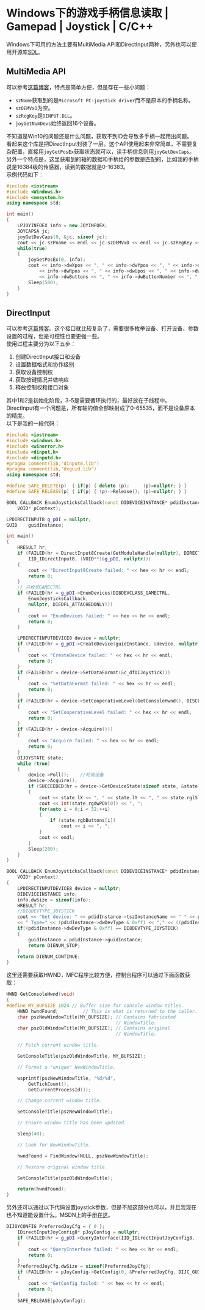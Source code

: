 # Windows下的游戏手柄信息读取 | Gamepad | Joystick | C/C++
Windows下可用的方法主要有MultiMedia API和DirectInput两种，另外也可以使用开源库[SDL](https://www.libsdl.org/)。 

## MultiMedia API
可以参考[这篇博客](https://blog.csdn.net/liyuanbhu/article/details/51714045)，特点是简单方便，但是存在一些小问题：  
* `szName`获取到的是`Microsoft PC-joystick driver`而不是原本的手柄名称。
* `szOEMVxD`为空。
* `szRegKey`是`DINPUT.DLL`。
* `joyGetNumDevs`始终返回16个设备。

不知道是Win10的问题还是什么问题，获取不到ID会导致多手柄一起用出问题。  
看起来这个库是把DirectInput封装了一层。这个API使用起来非常简单，不需要复杂配置，直接用`joyGetPosEx`获取状态就可以，读手柄信息则用`joyGetDevCaps`。  
另外一个特点是，这里获取到的轴的数据和手柄给的参数是匹配的，比如我的手柄说是16384级的传感器，读到的数据就是0-16383。  
示例代码如下：  
```C++
#include <iostream>
#include <Windows.h>
#include <mmsystem.h>
using namespace std;

int main()
{
	LPJOYINFOEX info = new JOYINFOEX;
	JOYCAPSA jc;
	joyGetDevCaps(0, &jc, sizeof jc);
	cout << jc.szPname << endl << jc.szOEMVxD << endl << jc.szRegKey << endl;
	while(true)
	{
		joyGetPosEx(0, info);
		cout << info->dwXpos << ", " << info->dwYpos << ", " << info->dwZpos << ", "
			<< info->dwRpos << ", " << info->dwUpos << ", " << info->dwVpos << ", "
			<< info->dwButtons << ", " << info->dwButtonNumber << ", " << info->dwPOV << endl;
		Sleep(500);
	}
}
```

## DirectInput
可以参考[这篇博客](https://www.cnblogs.com/f91og/p/7223281.html)。这个接口就比较复杂了，需要很多枚举设备、打开设备、参数设置的过程，但是可控性也要更强一些。  
使用过程主要分为以下五步：  
1. 创建DirectInput接口和设备
2. 设置数据格式和协作级别
3. 获取设备控制权
4. 获取按键情况并做响应
5. 释放控制权和接口对象

其中1和2是初始化阶段，3-5是需要循环执行的，最好放在子线程中。  
DirectInput有一个问题是，所有轴的值全部映射成了0-65535，而不是设备原本的精度。  
以下是我的一段代码：  
```C++
#include <iostream>
#include <windows.h>
#include <winerror.h>
#include <dinput.h>
#include <dinputd.h>
#pragma comment(lib,"dinput8.lib")
#pragma comment(lib,"dxguid.lib")
using namespace std;

#define SAFE_DELETE(p)  { if(p) { delete (p);     (p)=nullptr; } }
#define SAFE_RELEASE(p) { if(p) { (p)->Release(); (p)=nullptr; } }

BOOL CALLBACK EnumJoysticksCallback(const DIDEVICEINSTANCE* pdidInstance,
	VOID* pContext);

LPDIRECTINPUT8 g_pDI = nullptr;
GUID    guidInstance;

int main()
{
	HRESULT hr;
	if (FAILED(hr = DirectInput8Create(GetModuleHandle(nullptr), DIRECTINPUT_HEADER_VERSION,
		IID_IDirectInput8, (VOID**)&g_pDI, nullptr)))
	{
		cout << "DirectInput8Create failed: " << hex << hr << endl;
		return 0;
	}
    // 只枚举GAMECTRL
    if (FAILED(hr = g_pDI->EnumDevices(DI8DEVCLASS_GAMECTRL,
		EnumJoysticksCallback,
		nullptr, DIEDFL_ATTACHEDONLY)))
	{
		cout << "EnumDevices failed: " << hex << hr << endl;
		return 0;
	}

	LPDIRECTINPUTDEVICE8 device = nullptr;
	if (FAILED(hr = g_pDI->CreateDevice(guidInstance, &device, nullptr)))
	{
		cout << "CreateDevice failed: " << hex << hr << endl;
		return 0;
	}
	if (FAILED(hr = device->SetDataFormat(&c_dfDIJoystick)))
	{
		cout << "SetDataFormat failed: " << hex << hr << endl;
		return 0;
	}
	if (FAILED(hr = device->SetCooperativeLevel(GetConsoleHwnd(), DISCL_BACKGROUND | DISCL_NONEXCLUSIVE)))
	{
		cout << "SetCooperativeLevel failed: " << hex << hr << endl;
		return 0;
	}
	if (FAILED(hr = device->Acquire()))
	{
		cout << "Acquire failed: " << hex << hr << endl;
		return 0;
	}
	DIJOYSTATE state;
	while (true)
	{
		device->Poll();    //轮询设备
		device->Acquire();
		if (SUCCEEDED(hr = device->GetDeviceState(sizeof state, &state)))
		{
			cout << state.lX << ", " << state.lY << ", " << state.rglSlider[0] << ", ";
			cout << int(state.rgdwPOV[0]) << ", ";
			for(auto i = 0;i < 32;++i)
			{
				if (state.rgbButtons[i])
					cout << i << ", ";
			}
			cout << endl;
		}
		Sleep(200);
	}
}

BOOL CALLBACK EnumJoysticksCallback(const DIDEVICEINSTANCE* pdidInstance,
	VOID* pContext)
{
	LPDIRECTINPUTDEVICE8 device = nullptr;
	DIDEVICEINSTANCE info;
	info.dwSize = sizeof(info);
	HRESULT hr;
	//DI8DEVTYPE_JOYSTICK
	cout << "Get device: " << pdidInstance->tszInstanceName << " " << pdidInstance->tszProductName
	<< " Type=" << (pdidInstance->dwDevType & 0xff) << "," << ((pdidInstance->dwDevType >> 8) & 0xff) << endl;
	if((pdidInstance->dwDevType & 0xff) == DI8DEVTYPE_JOYSTICK)
	{
		guidInstance = pdidInstance->guidInstance;
		return DIENUM_STOP;
	}
	return DIENUM_CONTINUE;
}
```

这里还需要获取HWND，MFC程序比较方便，控制台程序可以通过下面函数获取：  
```C++
HWND GetConsoleHwnd(void)
{
#define MY_BUFSIZE 1024 // Buffer size for console window titles.
	HWND hwndFound;         // This is what is returned to the caller.
	char pszNewWindowTitle[MY_BUFSIZE]; // Contains fabricated
										// WindowTitle.
	char pszOldWindowTitle[MY_BUFSIZE]; // Contains original
										// WindowTitle.

	// Fetch current window title.

	GetConsoleTitle(pszOldWindowTitle, MY_BUFSIZE);

	// Format a "unique" NewWindowTitle.

	wsprintf(pszNewWindowTitle, "%d/%d",
		GetTickCount(),
		GetCurrentProcessId());

	// Change current window title.

	SetConsoleTitle(pszNewWindowTitle);

	// Ensure window title has been updated.

	Sleep(40);

	// Look for NewWindowTitle.

	hwndFound = FindWindow(NULL, pszNewWindowTitle);

	// Restore original window title.

	SetConsoleTitle(pszOldWindowTitle);

	return(hwndFound);
}
```

另外还可以通过以下代码设置joystick参数，但是不加这部分也可以，并且我现在也不知道能设置什么。MSDN上的手册[在这](https://docs.microsoft.com/en-us/windows/win32/api/dinputd/ns-dinputd-dijoyconfig)。
```C++
DIJOYCONFIG PreferredJoyCfg = { 0 };
	IDirectInputJoyConfig8* pJoyConfig = nullptr;
	if (FAILED(hr = g_pDI->QueryInterface(IID_IDirectInputJoyConfig8, (void**)&pJoyConfig)))
	{
		cout << "QueryInterface failed: " << hex << hr << endl;
		return 0;
	}
	PreferredJoyCfg.dwSize = sizeof(PreferredJoyCfg);
	if (FAILED(hr = pJoyConfig->GetConfig(0, &PreferredJoyCfg, DIJC_GUIDINSTANCE))) // This function is expected to fail if no joystick is attached
	{
		cout << "GetConfig failed: " << hex << hr << endl;
		return 0; 
	}
	SAFE_RELEASE(pJoyConfig);
```